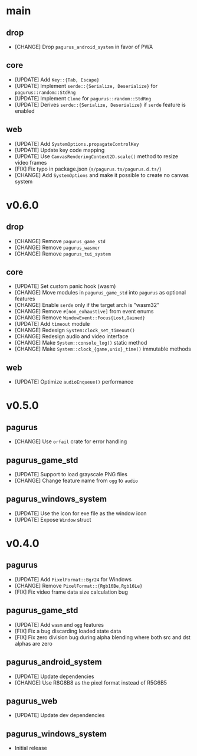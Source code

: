 main
====

drop
----

- [CHANGE] Drop `pagurus_android_system` in favor of PWA

core
----

- [UPDATE] Add `Key::{Tab, Escape}`
- [UPDATE] Implement `serde::{Serialize, Deserialize}` for `pagurus::random::StdRng`
- [UPDATE] Implement `Clone` for `pagurus::random::StdRng`
- [UPDATE] Derives `serde::{Serialize, Deserialize}` if `serde` feature is enabled

web
---

- [UPDATE] Add `SystemOptions.propagateControlKey`
- [UPDATE] Update key code mapping
- [UPDATE] Use `CanvasRenderingContext2D.scale()` method to resize video frames
- [FIX] Fix typo in package.json (`s/pagurus.ts/pagurus.d.ts/`)
- [CHANGE] Add `SystemOptions` and make it possible to create no canvas system

v0.6.0
======

drop
----

- [CHANGE] Remove `pagurus_game_std`
- [CHANGE] Remove `pagurus_wasmer`
- [CHANGE] Remove `pagurus_tui_system`

core
----

- [UPDATE] Set custom panic hook (wasm)
- [CHANGE] Move modules in `pagurus_game_std` into `pagurus` as optional features
- [CHANGE] Enable `serde` only if the target arch is "wasm32"
- [CHANGE] Remove `#[non_exhaustive]` from event enums
- [CHANGE] Remove `WindowEvent::Focus{Lost,Gained}`
- [UPDATE] Add `timeout` module
- [CHANGE] Redesign `System:clock_set_timeout()`
- [CHANGE] Redesign audio and video interface
- [CHANGE] Make `System::console_log()` static method
- [CHANGE] Make `System::clock_{game,unix}_time()` immutable methods

web
----

- [UPDATE] Optimize `audioEnqueue()` performance

v0.5.0
======

pagurus
-------

- [CHANGE] Use `orfail` crate for error handling

pagurus_game_std
----------------

- [UPDATE] Support to load grayscale PNG files
- [CHANGE] Change feature name from `ogg` to `audio`

pagurus_windows_system
----------------------

- [UPDATE] Use the icon for exe file as the window icon
- [UPDATE] Expose `Window` struct

v0.4.0
======

pagurus
-------

- [UPDATE] Add `PixelFormat::Bgr24` for Windows
- [CHANGE] Remove `PixelFormat::{Rgb16Be,Rgb16Le}`
- [FIX] Fix video frame data size calculation bug

pagurus_game_std
----------------

- [UPDATE] Add `wasm` and `ogg` features
- [FIX] Fix a bug discarding loaded state data
- [FIX] Fix zero division bug during alpha blending where both src and dst alphas are zero

pagurus_android_system
----------------------

- [UPDATE] Update dependencies
- [CHANGE] Use R8G8B8 as the pixel format instead of R5G6B5

pagurus_web
-----------

- [UPDATE] Update dev dependencies

pagurus_windows_system
----------------------

- Initial release
